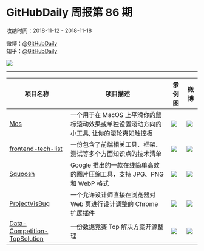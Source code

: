 # GitHubDaily 周报第 86 期

收纳时间：2018-11-12 - 2018-11-18

微博：[@GitHubDaily](https://weibo.com/GitHubDaily)    
知乎：[@GitHubDaily](https://www.zhihu.com/people/githubdaily)

![](https://raw.githubusercontent.com/GitHubDaily/GitHubDaily/master/assets/weixin.png)

---

项目名称 | 项目描述 | 示例图 | 微博
--- | --- | --- | ---
[Mos](https://github.com/Caldis/Mos) | 一个用于在 MacOS 上平滑你的鼠标滚动效果或单独设置滚动方向的小工具, 让你的滚轮爽如触控板 | ![](http://wx3.sinaimg.cn/large/006fiYtfgy1fx6ust1yirj31hu58kb29.jpg) | [![](https://raw.githubusercontent.com/GitHubDaily/GitHubDaily/master/assets/sina_logo.png)](https://weibo.com/5722964389/H32HKodE)
[frontend-tech-list](https://github.com/alienzhou/frontend-tech-list) | 一份包含了前端相关工具、框架、测试等多个方面知识点的技术清单 | ![](http://wx1.sinaimg.cn/large/006fiYtfgy1fx95nbjhrnj30u04lb1ky.jpg) | [![](https://raw.githubusercontent.com/GitHubDaily/GitHubDaily/master/assets/sina_logo.png)](https://weibo.com/5722964389/H2Thfd6Ya)
[Squoosh](https://github.com/GoogleChromeLabs/squoosh) |  Google 推出的一款在线简单高效的图片压缩工具，支持 JPG、PNG 和 WebP 格式 | ![](http://wx1.sinaimg.cn/large/006fiYtfgy1fx82a6i424j31kw0vj152.jpg) | [![](https://raw.githubusercontent.com/GitHubDaily/GitHubDaily/master/assets/sina_logo.png)](https://weibo.com/5722964389/H2GZM5sUi)
[ProjectVisBug](https://github.com/GoogleChromeLabs/ProjectVisBug) | 一个允许设计师直接在浏览器对 Web 页进行设计调整的 Chrome 扩展插件 | ![](http://wx3.sinaimg.cn/large/006fiYtfgy1fx6x42mmd9g30wr0ksx6p.gif) | [![](https://raw.githubusercontent.com/GitHubDaily/GitHubDaily/master/assets/sina_logo.png)](https://weibo.com/5722964389/H2Aqg41vX)
[Data-Competition-TopSolution](https://github.com/Smilexuhc/Data-Competition-TopSolution) | 一份数据竞赛 Top 解决方案开源整理 | ![](http://wx2.sinaimg.cn/large/006fiYtfgy1fx4gnuylzwj31hw4o8qv5.jpg) | [![](https://raw.githubusercontent.com/GitHubDaily/GitHubDaily/master/assets/sina_logo.png)](https://weibo.com/5722964389/H2hzfqKqf)
